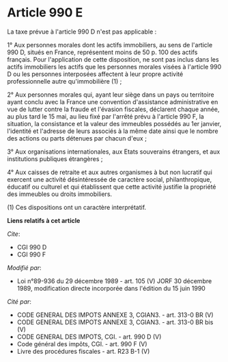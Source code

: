 # Article 990 E

La taxe prévue à l'article 990 D n'est pas applicable : 

1° Aux personnes morales dont les actifs immobiliers, au sens de l'article 990 D, situés en France, représentent moins de 50
p. 100 des actifs français. Pour l'application de cette disposition, ne sont pas inclus dans les actifs immobiliers les
actifs que les personnes morales visées à l'article 990 D ou les personnes interposées affectent à leur propre activité
professionnelle autre qu'immobilière (1) ;

2° Aux personnes morales qui, ayant leur siège dans un pays ou territoire ayant conclu avec la France une convention
d'assistance administrative en vue de lutter contre la fraude et l'évasion fiscales, déclarent chaque année, au plus tard le
15 mai, au lieu fixé par l'arrêté prévu à l'article 990 F, la situation, la consistance et la valeur des immeubles possédés
au 1er janvier, l'identité et l'adresse de leurs associés à la même date ainsi que le nombre des actions ou parts détenues
par chacun d'eux ; 

3° Aux organisations internationales, aux Etats souverains étrangers, et aux institutions publiques étrangères ; 

4° Aux caisses de retraite et aux autres organismes à but non lucratif qui exercent une activité désintéressée de caractère
social, philanthropique, éducatif ou culturel et qui établissent que cette activité justifie la propriété des immeubles ou
droits immobiliers.

(1) Ces dispositions ont un caractère interprétatif.

**Liens relatifs à cet article**

_Cite_:

  - CGI 990 D
  - CGI 990 F

_Modifié par_:

  - Loi n°89-936 du 29 décembre 1989 - art. 105 (V) JORF 30 décembre 1989, modification directe incorporée dans l'édition du 15 juin 1990

_Cité par_:

  - CODE GENERAL DES IMPOTS ANNEXE 3, CGIAN3. - art. 313-0 BR (V)
  - CODE GENERAL DES IMPOTS ANNEXE 3, CGIAN3. - art. 313-0 BR bis (V)
  - CODE GENERAL DES IMPOTS, CGI. - art. 990 D (V)
  - Code général des impôts, CGI. - art. 990 F (V)
  - Livre des procédures fiscales - art. R23 B-1 (V)
